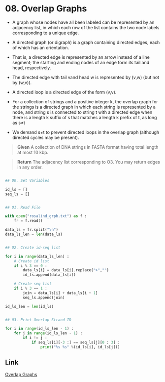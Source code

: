 # 08. Overlap Graphs

* A graph whose nodes have all been labeled can be represented by an adjacency list, in which each row of the list contains the two node labels corresponding to a unique edge.

* A directed graph (or digraph) is a graph containing directed edges, each of which has an orientation. 

* That is, a directed edge is represented by an arrow instead of a line segment; the starting and ending nodes of an edge form its tail and head, respectively. 

* The directed edge with tail vand head w is represented by (v,w)
  (but not by (w,v)). 

* A directed loop is a directed edge of the form (v,v).

* For a collection of strings and a positive integer k, the overlap graph for the strings is a directed graph 
in which each string is represented by a node, and string s is connected to string t with a directed edge 
when there is a length k suffix of s that matches a length k prefix of t, as long as s≠t

* We demand s≠t to prevent directed loops in the overlap graph (although directed cycles may be present).


> **Given**
> A collection of DNA strings in FASTA format having total length at most 10 kbp.

> **Return**
> The adjacency list corresponding to O3. You may return edges in any order.
 
```python

## 00. Set Variables

id_ls = []
seq_ls = []


## 01. Read File

with open("rosalind_grph.txt") as f :
    fr = f.read()

data_ls = fr.split("\n")
data_ls_len = len(data_ls)


## 02. Create id-seq list

for i in range(data_ls_len) :
    # Create id list
    if i % 3 == 0 :
        data_ls[i] = data_ls[i].replace(">","")
        id_ls.append(data_ls[i])

    # Create seq list
    if i % 3 == 1 :
        join = data_ls[i] + data_ls[i + 1]
        seq_ls.append(join)

id_ls_len = len(id_ls)


## 03. Print Overlap Strand ID

for i in range(id_ls_len - 1) :
    for j in range(id_ls_len - 1) :
        if i != j :
            if seq_ls[i][-3 :] == seq_ls[j][0 : 3] :
                print("%s %s" %(id_ls[i], id_ls[j]))


```


## Link

[Overlap Graphs](http://rosalind.info/problems/grph/)
